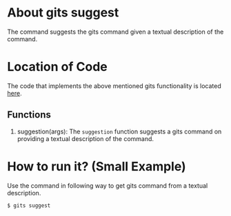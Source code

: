 # About gits suggest
The command suggests the gits command given a textual description of the command.

# Location of Code
The code that implements the above mentioned gits functionality is located [here](https://github.com/pvinoda/GITS/blob/master/code/gits_suggestion.py).


## Functions
1. suggestion(args):
The `suggestion` function suggests a gits command on providing a textual description of the command.


# How to run it? (Small Example)
Use the command in following way to get gits command from a textual description.
```
$ gits suggest
```
